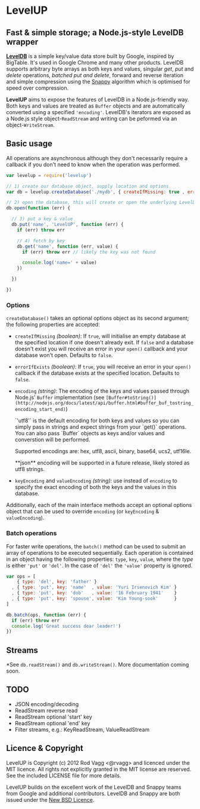 LevelUP
=======

Fast & simple storage; a Node.js-style LevelDB wrapper
------------------------------------------------------

**[LevelDB](http://code.google.com/p/leveldb/)** is a simple key/value data store built by Google, inspired by BigTable. It's used in Google Chrome and many other products. LevelDB supports arbitrary byte arrays as both keys and values, singular *get*, *put* and *delete* operations, *batched put and delete*, forward and reverse iteration and simple compression using the [Snappy](http://code.google.com/p/snappy/) algorithm which is optimised for speed over compression.


**LevelUP** aims to expose the features of LevelDB in a Node.js-friendly way. Both keys and values are treated as `Buffer` objects and are automatically converted using a specified `'encoding'`. LevelDB's iterators are exposed as a Node.js style object-`ReadStream` and writing can be peformed via an object-`WriteStream`.

Basic usage
-----------

All operations are asynchronous although they don't necessarily require a callback if you don't need to know when the operation was performed.

```js
var levelup = require('levelup')

// 1) create our database object, supply location and options
var db = levelup.createDatabase('./mydb', { createIfMissing: true , errorIfExists: false })

// 2) open the database, this will create or open the underlying LevelDB store
db.open(function (err) {

  // 3) put a key & value
  db.put('name', 'LevelUP', function (err) {
    if (err) throw err

    // 4) fetch by key
    db.get('name', function (err, value) {
      if (err) throw err // likely the key was not found

      console.log('name=' + value)
    })

  })

})

```

### Options

`createDatabase()` takes an optional options object as its second argument; the following properties are accepted:

* `createIfMissing` *(boolean)*: If `true`, will initialise an empty database at the specified location if one doesn't already exit. If `false` and a database doesn't exist you will receive an error in your `open()` callback and your database won't open. Defaults to `false`.

* `errorIfExists` *(boolean)*: If `true`, you will receive an error in your `open()` callback if the database exists at the specified location. Defaults to `false`.

* `encoding` *(string)*: The encoding of the keys and values passed through Node.js' `Buffer` implementation (see `[Buffer#toString()](http://nodejs.org/docs/latest/api/buffer.html#buffer_buf_tostring_encoding_start_end)`)
  <p>`'utf8'` is the default encoding for both keys and values so you can simply pass in strings and expect strings from your `get()` operations. You can also pass `Buffer` objects as keys and/or values and converstion will be performed.</p>
  <p>Supported encodings are: hex, utf8, ascii, binary, base64, ucs2, utf16le.</p>
  <p>**json** encoding will be supported in a future release, likely stored as utf8 strings.</p>

* `keyEncoding` and `valueEncoding` *(string)*: use instead of `encoding` to specify the exact encoding of both the keys and the values in this database.

Additionally, each of the main interface methods accept an optional options object that can be used to override `encoding` (or `keyEncoding` & `valueEncoding`).

### Batch operations

For faster write operations, the `batch()` method can be used to submit an array of operations to be executed sequentially. Each operation is contained in an object having the following properties: `type`, `key`, `value`, where the *type* is either `'put'` or `'del'`. In the case of `'del'` the `'value'` property is ignored.

```js
var ops = [
    { type: 'del', key: 'father' }
  , { type: 'put', key: 'name'  , value: 'Yuri Irsenovich Kim' }
  , { type: 'put', key: 'dob'   , value: '16 February 1941'    }
  , { type: 'put', key: 'spouse', value: 'Kim Young-sook'      }
]

db.batch(ops, function (err) {
  if (err) throw err
  console.log('Great success dear leader!')
})
```

Streams
-------

*See `db.readStream()` and `db.writeStream()`. More documentation coming soon.

TODO
----

* JSON encoding/decoding
* ReadStream reverse read
* ReadStream optional 'start' key
* ReadStream optional 'end' key
* Filter streams, e.g.: KeyReadStream, ValueReadStream

Licence & Copyright
-------------------

LevelUP is Copyright (c) 2012 Rod Vagg <@rvagg> and licenced under the MIT licence. All rights not explicitly granted in the MIT license are reserved. See the included LICENSE file for more details.

LevelUP builds on the excellent work of the LevelDB and Snappy teams from Google and additional contributors. LevelDB and Snappy are both issued under the [New BSD Licence](http://opensource.org/licenses/BSD-3-Clause).
